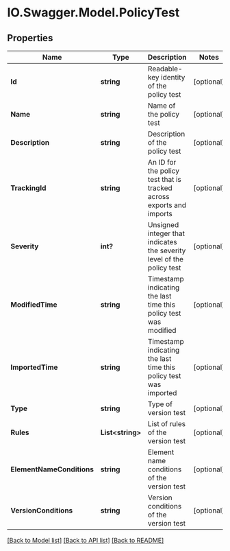 # IO.Swagger.Model.PolicyTest
## Properties

Name | Type | Description | Notes
------------ | ------------- | ------------- | -------------
**Id** | **string** | Readable-key identity of the policy test | [optional] 
**Name** | **string** | Name of the policy test | [optional] 
**Description** | **string** | Description of the policy test | [optional] 
**TrackingId** | **string** | An ID for the policy test that is tracked across exports and imports | [optional] 
**Severity** | **int?** | Unsigned integer that indicates the severity level of the policy test | [optional] 
**ModifiedTime** | **string** | Timestamp indicating the last time this policy test was modified | [optional] 
**ImportedTime** | **string** | Timestamp indicating the last time this policy test was imported | [optional] 
**Type** | **string** | Type of version test | [optional] 
**Rules** | **List&lt;string&gt;** | List of rules of the version test | [optional] 
**ElementNameConditions** | **string** | Element name conditions of the version test | [optional] 
**VersionConditions** | **string** | Version conditions of the version test | [optional] 

[[Back to Model list]](../README.md#documentation-for-models) [[Back to API list]](../README.md#documentation-for-api-endpoints) [[Back to README]](../README.md)

